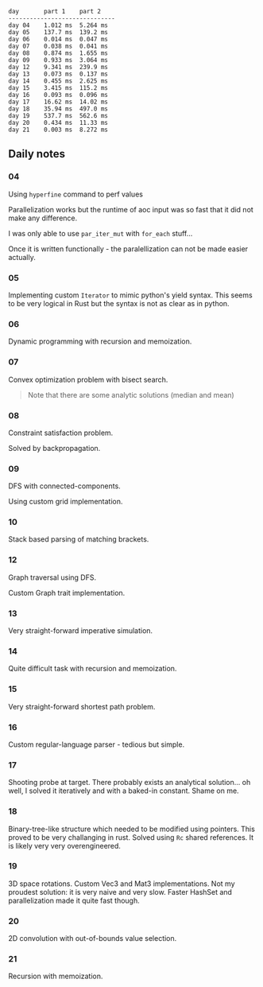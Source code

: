 ```
day       part 1    part 2    
------------------------------
day 04    1.012 ms  5.264 ms  
day 05    137.7 ms  139.2 ms  
day 06    0.014 ms  0.047 ms  
day 07    0.038 ms  0.041 ms  
day 08    0.874 ms  1.655 ms  
day 09    0.933 ms  3.064 ms  
day 12    9.341 ms  239.9 ms  
day 13    0.073 ms  0.137 ms  
day 14    0.455 ms  2.625 ms  
day 15    3.415 ms  115.2 ms  
day 16    0.093 ms  0.096 ms  
day 17    16.62 ms  14.02 ms  
day 18    35.94 ms  497.0 ms  
day 19    537.7 ms  562.6 ms  
day 20    0.434 ms  11.33 ms  
day 21    0.003 ms  8.272 ms  
```

## Daily notes

### 04
Using `hyperfine` command to perf values

Parallelization works but the runtime of aoc input was so fast that it did not make any difference.

I was only able to use `par_iter_mut` with `for_each` stuff...

Once it is written functionally - the paralellization can not be made easier actually.

### 05

Implementing custom `Iterator` to mimic python's yield syntax.
This seems to be very logical in Rust but the syntax is not as clear as in python.

### 06

Dynamic programming with recursion and memoization.

### 07

Convex optimization problem with bisect search.

> Note that there are some analytic solutions (median and mean)

### 08

Constraint satisfaction problem.

Solved by backpropagation.

### 09

DFS with connected-components.

Using custom grid implementation.

### 10

Stack based parsing of matching brackets.


### 12

Graph traversal using DFS.

Custom Graph trait implementation.


### 13

Very straight-forward imperative simulation.


### 14

Quite difficult task with recursion and memoization.


### 15

Very straight-forward shortest path problem.

### 16

Custom regular-language parser - tedious but simple.

### 17

Shooting probe at target. There probably exists an analytical solution... 
oh well, I solved it iteratively and with a baked-in constant. Shame on me.

### 18

Binary-tree-like structure which needed to be modified using pointers.
This proved to be very challanging in rust.
Solved using `Rc` shared references.
It is likely very very overengineered.

### 19

3D space rotations. Custom Vec3 and Mat3 implementations. 
Not my proudest solution: it is very naive and very slow.
Faster HashSet and parallelization made it quite fast though.

### 20

2D convolution with out-of-bounds value selection.

### 21

Recursion with memoization.